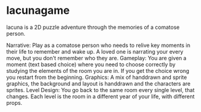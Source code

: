 # lacunagame
lacuna is a 2D puzzle adventure through the memories of a comatose person.

Narrative:
Play as a comatose person who needs to relive key moments in their life to remember and wake up. A loved one is narrating your every move, but you don't remember who they are.
Gameplay:
You are given a moment (text based choice) where you need to choose correctly by studying the elements of the room you are in. If you get the choice wrong you restart from the beginning.
Graphics:
A mix of handdrawn and sprite graphics, the background and layout is handdrawn and the characters are sprites.
Level Design:
You go back to the same room every single level, that changes. Each level is the room in a different year of your life, with different props.
